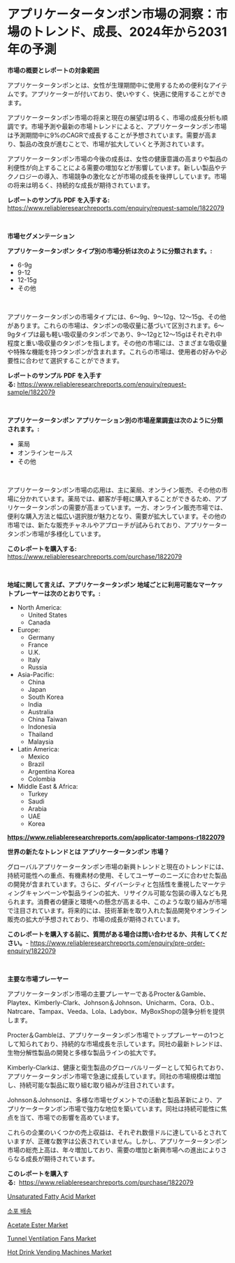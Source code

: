 <p><h1>アプリケータータンポン市場の洞察：市場のトレンド、成長、2024年から2031年の予測</h1></p><p><strong>市場の概要とレポートの対象範囲</strong></p>
<p><p>アプリケータータンポンとは、女性が生理期間中に使用するための便利なアイテムです。アプリケーターが付いており、使いやすく、快適に使用することができます。</p><p>アプリケータータンポン市場の将来と現在の展望は明るく、市場の成長分析も順調です。市場予測や最新の市場トレンドによると、アプリケータータンポン市場は予測期間中に9%のCAGRで成長することが予想されています。需要が高まり、製品の改良が進むことで、市場が拡大していくと予測されています。</p><p>アプリケータータンポン市場の今後の成長は、女性の健康意識の高まりや製品の利便性が向上することによる需要の増加などが影響しています。新しい製品やテクノロジーの導入、市場競争の激化などが市場の成長を後押ししています。市場の将来は明るく、持続的な成長が期待されています。</p></p>
<p><strong>レポートのサンプル PDF を入手する:</strong> <a href="https://www.reliableresearchreports.com/enquiry/request-sample/1822079">https://www.reliableresearchreports.com/enquiry/request-sample/1822079</a></p>
<p>&nbsp;</p>
<p><strong>市場セグメンテーション</strong></p>
<p><strong>アプリケータータンポン タイプ別の市場分析は次のように分類されます。:</strong></p>
<p><ul><li>6-9g</li><li>9-12</li><li>12-15g</li><li>その他</li></ul></p>
<p>&nbsp;</p>
<p><p>アプリケータータンポンの市場タイプには、6〜9g、9〜12g、12〜15g、その他があります。これらの市場は、タンポンの吸収量に基づいて区別されます。6〜9gタイプは最も軽い吸収量のタンポンであり、9〜12gと12〜15gはそれぞれ中程度と重い吸収量のタンポンを指します。その他の市場には、さまざまな吸収量や特殊な機能を持つタンポンが含まれます。これらの市場は、使用者の好みや必要性に合わせて選択することができます。</p></p>
<p><strong>レポートのサンプル PDF を入手する:</strong>&nbsp;<a href="https://www.reliableresearchreports.com/enquiry/request-sample/1822079">https://www.reliableresearchreports.com/enquiry/request-sample/1822079</a></p>
<p>&nbsp;</p>
<p><strong> アプリケータータンポン アプリケーション別の市場産業調査は次のように分類されます。:</strong></p>
<p><ul><li>薬局</li><li>オンラインセールス</li><li>その他</li></ul></p>
<p>&nbsp;</p>
<p><p>アプリケータータンポン市場の応用は、主に薬局、オンライン販売、その他の市場に分かれています。薬局では、顧客が手軽に購入することができるため、アプリケータータンポンの需要が高まっています。一方、オンライン販売市場では、便利な購入方法と幅広い選択肢が魅力となり、需要が拡大しています。その他の市場では、新たな販売チャネルやアプローチが試みられており、アプリケータータンポン市場が多様化しています。</p></p>
<p><strong>このレポートを購入する:</strong>&nbsp; <a href="https://www.reliableresearchreports.com/purchase/1822079">https://www.reliableresearchreports.com/purchase/1822079</a></p>
<p>&nbsp;</p>
<p><strong>地域に関して言えば、アプリケータータンポン 地域ごとに利用可能なマーケットプレーヤーは次のとおりです。:</strong></p>
<p><ul>
    <li>
        North America:
        <ul>
            <li>United States</li>
            <li>Canada</li>
        </ul>
    </li>
    <li>
        Europe:
        <ul>
            <li>Germany</li>
            <li>France</li>
            <li>U.K.</li>
            <li>Italy</li>
            <li>Russia</li>
        </ul>
    </li>
    <li>
        Asia-Pacific:
        <ul>
            <li>China</li>
            <li>Japan</li>
            <li>South Korea</li>
            <li>India</li>
            <li>Australia</li>
            <li>China Taiwan</li>
            <li>Indonesia</li>
            <li>Thailand</li>
            <li>Malaysia</li>
        </ul>
    </li>
    <li>
        Latin America:
        <ul>
            <li>Mexico</li>
            <li>Brazil</li>
            <li>Argentina Korea</li>
            <li>Colombia</li>
        </ul>
    </li>
    <li>
        Middle East & Africa:
        <ul>
            <li>Turkey</li>
            <li>Saudi</li>
            <li>Arabia</li>
            <li>UAE</li>
            <li>Korea</li>
        </ul>
    </li>
    </ul></p>
<p><strong><a href="https://www.reliableresearchreports.com/applicator-tampons-r1822079">https://www.reliableresearchreports.com/applicator-tampons-r1822079</a></strong>&nbsp;</p>
<p><strong>世界の新たなトレンドとは アプリケータータンポン 市場？</strong></p>
<p><p>グローバルアプリケータータンポン市場の新興トレンドと現在のトレンドには、持続可能性への重点、有機素材の使用、そしてユーザーのニーズに合わせた製品の開発が含まれています。さらに、ダイバーシティと包括性を重視したマーケティングキャンペーンや製品ラインの拡大、リサイクル可能な包装の導入なども見られます。消費者の健康と環境への懸念が高まる中、このような取り組みが市場で注目されています。将来的には、技術革新を取り入れた製品開発やオンライン販売の拡大が予想されており、市場の成長が期待されています。</p></p>
<p><strong>このレポートを購入する前に、質問がある場合は問い合わせるか、共有してください。</strong>- <a href="https://www.reliableresearchreports.com/enquiry/pre-order-enquiry/1822079">https://www.reliableresearchreports.com/enquiry/pre-order-enquiry/1822079</a></p>
<p>&nbsp;</p>
<p><strong>主要な市場プレーヤー</strong></p>
<p><p>アプリケータータンポン市場の主要プレーヤーであるProcter＆Gamble、Playtex、Kimberly-Clark、Johnson＆Johnson、Unicharm、Cora、O.b.、Natrcare、Tampax、Veeda、Lola、Ladybox、MyBoxShopの競争分析を提供します。 </p><p>Procter＆Gambleは、アプリケータータンポン市場でトッププレーヤーの1つとして知られており、持続的な市場成長を示しています。同社の最新トレンドは、生物分解性製品の開発と多様な製品ラインの拡大です。 </p><p>Kimberly-Clarkは、健康と衛生製品のグローバルリーダーとして知られており、アプリケータータンポン市場で急速に成長しています。同社の市場規模は増加し、持続可能な製品に取り組む取り組みが注目されています。 </p><p>Johnson＆Johnsonは、多様な市場セグメントでの活動と製品革新により、アプリケータータンポン市場で強力な地位を築いています。同社は持続可能性に焦点を当て、市場での影響を高めています。 </p><p>これらの企業のいくつかの売上収益は、それぞれ数億ドルに達しているとされていますが、正確な数字は公表されていません。しかし、アプリケータータンポン市場の総売上高は、年々増加しており、需要の増加と新興市場への進出によりさらなる成長が期待されています。</p></p>
<p><strong>このレポートを購入する:</strong>&nbsp;&nbsp;<a href="https://www.reliableresearchreports.com/purchase/1822079">https://www.reliableresearchreports.com/purchase/1822079</a></p>
<p><p><a href="https://issuu.com/reportprime-2/docs/unsaturated-fatty-acid-market-size-2030.pptx">Unsaturated Fatty Acid Market</a></p><p><a href="https://github.com/vdhdwjyp90142/Market-Research-Report-List-1/blob/main/221998927508.md">소포 배송</a></p><p><a href="https://issuu.com/reportprime-2/docs/acetate-ester-market-size-2030.pptx">Acetate Ester Market</a></p><p><a href="https://github.com/mharielmesa/Market-Research-Report-List-3/blob/main/tunnel-ventilation-fans-market.md">Tunnel Ventilation Fans Market</a></p><p><a href="https://github.com/dringals/Market-Research-Report-List-3/blob/main/hot-drink-vending-machines-market.md">Hot Drink Vending Machines Market</a></p></p>